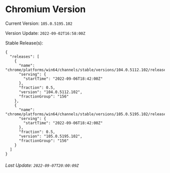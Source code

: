 # Chromium Version

Current Version: `105.0.5195.102`

Version Update: `2022-09-02T16:58:00Z`

Stable Release(s):
```
{
  "releases": [
    {
      "name": "chrome/platforms/win64/channels/stable/versions/104.0.5112.102/releases/1662489720",
      "serving": {
        "startTime": "2022-09-06T18:42:00Z"
      },
      "fraction": 0.5,
      "version": "104.0.5112.102",
      "fractionGroup": "156"
    },
    {
      "name": "chrome/platforms/win64/channels/stable/versions/105.0.5195.102/releases/1662489720",
      "serving": {
        "startTime": "2022-09-06T18:42:00Z"
      },
      "fraction": 0.5,
      "version": "105.0.5195.102",
      "fractionGroup": "156"
    }
  ]
}
```

###### Last Update: `2022-09-07T20:00:09Z`
